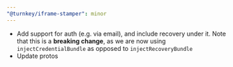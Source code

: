 ```yaml
---
"@turnkey/iframe-stamper": minor
---
```


- Add support for auth (e.g. via email), and include recovery under it. Note that this is a **breaking change**, as we are now using `injectCredentialBundle` as opposed to `injectRecoveryBundle`
- Update protos

